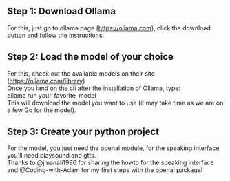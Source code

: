## Step 1: Download Ollama
For this, just go to ollama page (https://ollama.com), click the download button and follow the instructions.  
## Step 2: Load the model of your choice
For this, check out the available models on their site (https://ollama.com/library)  
Once you land on the cli after the installation of Ollama, type:  
ollama run your_favorite_model  
This will download the model you want to use (it may take time as we are on a few Go for the model).  
## Step 3: Create your python project  
For the model, you just need the openai module, for the speaking interface, you'll need playsound and gtts.  
Thanks to @jmanali1996 for sharing the howto for the speaking interface and @Coding-with-Adam for my first steps with the openai package!
